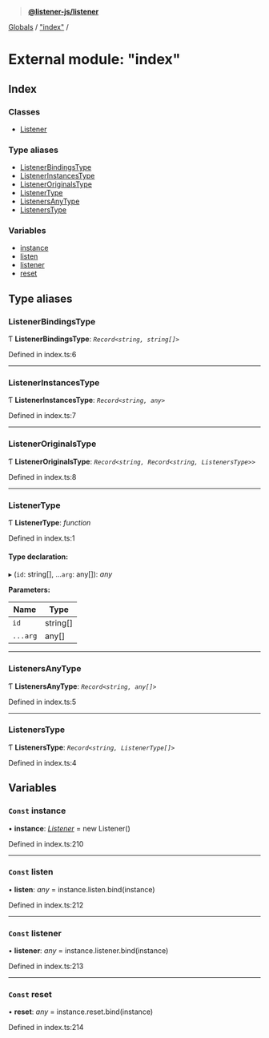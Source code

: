 > **[@listener-js/listener](../README.md)**

[Globals](../globals.md) / ["index"](_index_.md) /

# External module: "index"

## Index

### Classes

* [Listener](../classes/_index_.listener.md)

### Type aliases

* [ListenerBindingsType](_index_.md#listenerbindingstype)
* [ListenerInstancesType](_index_.md#listenerinstancestype)
* [ListenerOriginalsType](_index_.md#listeneroriginalstype)
* [ListenerType](_index_.md#listenertype)
* [ListenersAnyType](_index_.md#listenersanytype)
* [ListenersType](_index_.md#listenerstype)

### Variables

* [instance](_index_.md#const-instance)
* [listen](_index_.md#const-listen)
* [listener](_index_.md#const-listener)
* [reset](_index_.md#const-reset)

## Type aliases

###  ListenerBindingsType

Ƭ **ListenerBindingsType**: *`Record<string, string[]>`*

Defined in index.ts:6

___

###  ListenerInstancesType

Ƭ **ListenerInstancesType**: *`Record<string, any>`*

Defined in index.ts:7

___

###  ListenerOriginalsType

Ƭ **ListenerOriginalsType**: *`Record<string, Record<string, ListenersType>>`*

Defined in index.ts:8

___

###  ListenerType

Ƭ **ListenerType**: *function*

Defined in index.ts:1

#### Type declaration:

▸ (`id`: string[], ...`arg`: any[]): *any*

**Parameters:**

Name | Type |
------ | ------ |
`id` | string[] |
`...arg` | any[] |

___

###  ListenersAnyType

Ƭ **ListenersAnyType**: *`Record<string, any[]>`*

Defined in index.ts:5

___

###  ListenersType

Ƭ **ListenersType**: *`Record<string, ListenerType[]>`*

Defined in index.ts:4

## Variables

### `Const` instance

• **instance**: *[Listener](../classes/_index_.listener.md)* =  new Listener()

Defined in index.ts:210

___

### `Const` listen

• **listen**: *any* =  instance.listen.bind(instance)

Defined in index.ts:212

___

### `Const` listener

• **listener**: *any* =  instance.listener.bind(instance)

Defined in index.ts:213

___

### `Const` reset

• **reset**: *any* =  instance.reset.bind(instance)

Defined in index.ts:214